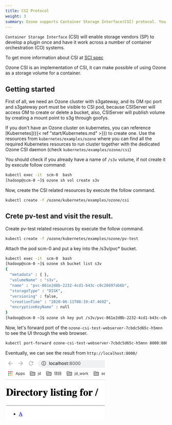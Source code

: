 ```yaml
---
title: CSI Protocol
weight: 3
summary: Ozone supports Container Storage Interface(CSI) protocol. You can use Ozone by mounting an Ozone volume by Ozone CSI.
---
```


<!---
  Licensed to the Apache Software Foundation (ASF) under one or more
  contributor license agreements.  See the NOTICE file distributed with
  this work for additional information regarding copyright ownership.
  The ASF licenses this file to You under the Apache License, Version 2.0
  (the "License"); you may not use this file except in compliance with
  the License.  You may obtain a copy of the License at

      http://www.apache.org/licenses/LICENSE-2.0

  Unless required by applicable law or agreed to in writing, software
  distributed under the License is distributed on an "AS IS" BASIS,
  WITHOUT WARRANTIES OR CONDITIONS OF ANY KIND, either express or implied.
  See the License for the specific language governing permissions and
  limitations under the License.
-->

`Container Storage Interface` (CSI) will enable storage vendors (SP) to develop a plugin once and have it work across a number of container orchestration (CO) systems.

To get more information about CSI at [SCI spec](https://github.com/container-storage-interface/spec/blob/master/spec.md)

Ozone CSI is an implementation of CSI, it can make possible of using Ozone as a storage volume for a container. 

## Getting started

First of all, we need an Ozone cluster with s3gateway, and its OM rpc port and s3gateway port must be visible to CSI pod,
because CSIServer will access OM to create or delete a bucket, also, CSIServer will publish volume by creating a mount point to s3g
through goofys. 

If you don't have an Ozone cluster on kubernetes, you can reference [Kubernetes]({{< ref "start/Kubernetes.md" >}}) to create one. Use the resources from `kubernetes/examples/ozone` where you can find all the required Kubernetes resources to run cluster together with the dedicated Ozone CSI daemon (check `kubernetes/examples/ozone/csi`)   

You should check if you already have a name of `/s3v` volume, if not create it by execute follow command:

```bash
kubectl exec -it  scm-0  bash
[hadoop@scm-0 ~]$ ozone sh vol create s3v
```

Now, create the CSI related resources by execute the follow command.

```bash
kubectl create -f /ozone/kubernetes/examples/ozone/csi
```

## Crete pv-test and visit the result.

Create pv-test related resources by execute the follow command.

```bash
kubectl create -f /ozone/kubernetes/examples/ozone/pv-test
```

Attach the pod scm-0 and put a key into the /s3v/pvc* bucket.

```bash
kubectl exec -it  scm-0  bash
[hadoop@scm-0 ~]$ ozone sh bucket list s3v
{
  "metadata" : { },
  "volumeName" : "s3v",
  "name" : "pvc-861e2d8b-2232-4cd1-b43c-c0c26697ab6b",
  "storageType" : "DISK",
  "versioning" : false,
  "creationTime" : "2020-06-11T08:19:47.469Z",
  "encryptionKeyName" : null
}
[hadoop@scm-0 ~]$ ozone sh key put /s3v/pvc-861e2d8b-2232-4cd1-b43c-c0c26697ab6b/A LICENSE.txt
```

Now, let's forward port of the `ozone-csi-test-webserver-7cbdc5d65c-h5mnn` to see the UI through the web browser.

```bash
kubectl port-forward ozone-csi-test-webserver-7cbdc5d65c-h5mnn 8000:8000
```

Eventually, we can see the result from `http://localhost:8000/`

![pvtest-webui](pvtest-webui.png)
